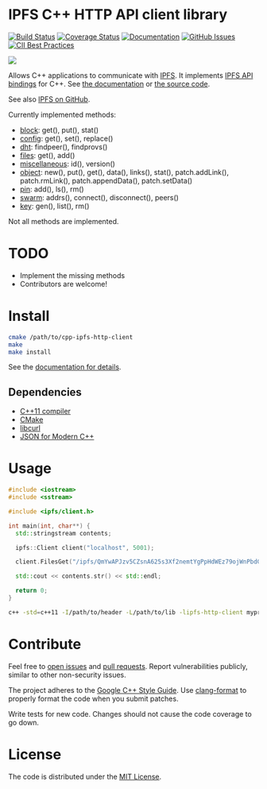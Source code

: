 # IPFS C++ HTTP API client library

[![Build Status](https://api.travis-ci.org/vasild/cpp-ipfs-api.svg?branch=master)](https://travis-ci.org/vasild/cpp-ipfs-api)
[![Coverage Status](https://coveralls.io/repos/github/vasild/cpp-ipfs-api/badge.svg?branch=master)](https://coveralls.io/github/vasild/cpp-ipfs-api?branch=master)
[![Documentation](https://img.shields.io/badge/docs-doxygen-blue.svg)](https://vasild.github.io/cpp-ipfs-http-client)
[![GitHub Issues](https://img.shields.io/github/issues/vasild/cpp-ipfs-http-client.svg)](http://github.com/vasild/cpp-ipfs-http-client/issues)
[![CII Best Practices](https://bestpractices.coreinfrastructure.org/projects/465/badge)](https://bestpractices.coreinfrastructure.org/projects/465)

![](https://ipfs.io/ipfs/QmQJ68PFMDdAsgCZvA1UVzzn18asVcf7HVvCDgpjiSCAse)

Allows C++ applications to communicate with [IPFS](https://ipfs.io).
It implements [IPFS API bindings](https://github.com/ipfs/interface-js-ipfs-core/blob/master/README.md#api) for C++.
See [the documentation](https://vasild.github.io/cpp-ipfs-http-client) or [the source code](https://github.com/vasild/cpp-ipfs-http-client).

See also [IPFS on GitHub](https://github.com/ipfs).

Currently implemented methods:

- [block](https://github.com/ipfs/interface-js-ipfs-core/blob/master/SPEC/BLOCK.md): get(), put(), stat()
- [config](https://github.com/ipfs/interface-js-ipfs-core/blob/master/SPEC/CONFIG.md): get(), set(), replace()
- [dht](https://github.com/ipfs/interface-js-ipfs-core/blob/master/SPEC/DHT.md): findpeer(), findprovs()
- [files](https://github.com/ipfs/interface-js-ipfs-core/blob/master/SPEC/FILES.md): get(), add()
- [miscellaneous](https://github.com/ipfs/interface-js-ipfs-core/blob/master/SPEC/MISCELLANEOUS.md): id(), version()
- [object](https://github.com/ipfs/interface-js-ipfs-core/blob/master/SPEC/OBJECT.md): new(), put(), get(), data(), links(), stat(), patch.addLink(), patch.rmLink(), patch.appendData(), patch.setData()
- [pin](https://github.com/ipfs/interface-js-ipfs-core/blob/master/SPEC/PIN.md): add(), ls(), rm()
- [swarm](https://github.com/ipfs/interface-js-ipfs-core/blob/master/SPEC/SWARM.md): addrs(), connect(), disconnect(), peers()
- [key](https://github.com/ipfs/interface-js-ipfs-core/blob/master/SPEC/KEY.md): gen(), list(), rm()

Not all methods are implemented.

# TODO

- Implement the missing methods
- Contributors are welcome!

# Install

```sh
cmake /path/to/cpp-ipfs-http-client
make
make install
```

See the [documentation for details](https://vasild.github.io/cpp-ipfs-http-client).

## Dependencies

- [C++11 compiler](https://github.com/nlohmann/json#supported-compilers)
- [CMake](http://cmake.org)
- [libcurl](https://curl.haxx.se/libcurl)
- [JSON for Modern C++](https://github.com/nlohmann/json)

# Usage

```cpp
#include <iostream>
#include <sstream>

#include <ipfs/client.h>

int main(int, char**) {
  std::stringstream contents;

  ipfs::Client client("localhost", 5001);

  client.FilesGet("/ipfs/QmYwAPJzv5CZsnA625s3Xf2nemtYgPpHdWEz79ojWnPbdG/readme", &contents);

  std::cout << contents.str() << std::endl;

  return 0;
}
```

```sh
c++ -std=c++11 -I/path/to/header -L/path/to/lib -lipfs-http-client myprog.cc -o myprog
```

# Contribute

Feel free to [open issues](https://github.com/vasild/cpp-ipfs-http-client/issues/new) and [pull requests](https://github.com/vasild/cpp-ipfs-http-client/compare).
Report vulnerabilities publicly, similar to other non-security issues.

The project adheres to the [Google C++ Style Guide](https://google.github.io/styleguide/cppguide.html). Use [clang-format](http://clang.llvm.org/docs/ClangFormat.html) to properly format the code when you submit patches.

Write tests for new code. Changes should not cause the code coverage to go down.

# License

The code is distributed under the [MIT License](http://opensource.org/licenses/MIT).
